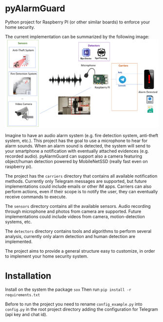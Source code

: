 # pyAlarmGuard

Python project for Raspberry PI (or other similar boards) to enforce your home security.

The current implementation can be summarized by the following image:
![system overview](system_overview.png)

Imagine to have an audio alarm system (e.g. fire detection system, anti-theft system, etc.). This project has the goal to use a microphone to hear for alarm sounds. When an alarm sound is detected, the system will send to your smartphone a notification with eventually attached evidences (e.g. recorded audio).
pyAlarmGuard can support also a camera featuring object/human detection powered by MobileNetSSD (really fast even on raspberry pi).

The project has the `carriers` directory that contains all available notification methods. Currently only Telegram messages are supported, but future implementations could include emails or other IM apps. Carriers can also perform actions, even if their scope is to notify the user, they can eventually receive commands to execute.

The `sensors` directory contains all the available sensors. Audio recording through microphone and photos from camera are supported. Future implementations could include videos from camera, motion-detection systems, etc.

The `detectors` directory contains tools and algorithms to perform several analysis, currently only alarm detection and human detection are implemented.

The project aims to provide a general structure easy to customize, in order to implement your home security system.


# Installation

Install on the system the package `sox`
Then run `pip install -r requirements.txt`

Before to run the project you need to rename `config_example.py` into `config.py` in the root project directory adding the configuration for Telegram (api key and chat id).